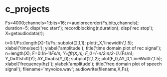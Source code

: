 # c_projects
Fs=4000;channels=1;bits=16;
r=audiorecorder(Fs,bits,channels);
duration=5;
disp('rec start');
recordblocking(r,duration);
disp('rec stop');
X=getaudiodata(r);

t=0:1/Fs:(length(X)-1)/Fs;
subplot(2,1,1);
plot(t,X,'linewidth',1.5);
xlabel('time(sec)');
ylabel('amplitude');
title('time domain plot of rec signal');
n=length(X);
F=0:(n-1)*Fs/n;
Y=fft(X,n);
F_0=(-n/2:n/2-1).*(Fs/n);
Y_0=fftshift(Y);
AY_0=abs(Y_0);
subplot(2,1,2); plot(F_0,AY_0,'LineWidth',1.5);
xlabel('frequency(hz)');
ylabel('amplitude');
title('freq domain plot of speech signal');
filename='myvoice.wav';
audiowrite(filename,X,Fs);
